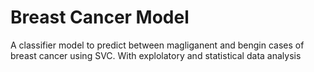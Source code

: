 <h1>Breast Cancer Model</h1>

A classifier model to predict between magliganent and bengin cases of breast cancer using SVC. With explolatory and statistical data analysis
